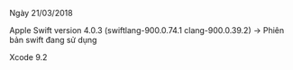 Ngày 21/03/2018

Apple Swift version 4.0.3 (swiftlang-900.0.74.1 clang-900.0.39.2) -> Phiên bản swift đang sử dụng

Xcode 9.2
